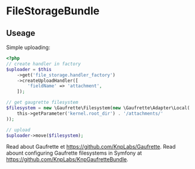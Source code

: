 # FileStorageBundle

## Useage

Simple uploading:

```php
<?php
// create handler in factory
$uploader = $this
    ->get('file_storage.handler_factory')
    ->createUploadHandler([
        'fieldName' => 'attachment',
    ]);

// get gaugrette filesystem
$filesystem = new \Gaufrette\Filesystem(new \Gaufrette\Adapter\Local(
    this->getParameter('kernel.root_dir') . '/attachments/'
));

// upload
$uploader->move($filesystem);
```

Read about Gaufrette et https://github.com/KnpLabs/Gaufrette.
Read abount configuring Gaufrette filesystems in Symfony at https://github.com/KnpLabs/KnpGaufretteBundle.
